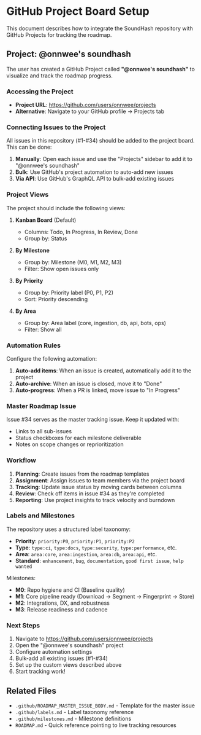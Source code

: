 # GitHub Project Board Setup

This document describes how to integrate the SoundHash repository with GitHub Projects for tracking the roadmap.

## Project: @onnwee's soundhash

The user has created a GitHub Project called **"@onnwee's soundhash"** to visualize and track the roadmap progress.

### Accessing the Project

- **Project URL**: <https://github.com/users/onnwee/projects>
- **Alternative**: Navigate to your GitHub profile → Projects tab

### Connecting Issues to the Project

All issues in this repository (#1-#34) should be added to the project board. This can be done:

1. **Manually**: Open each issue and use the "Projects" sidebar to add it to "@onnwee's soundhash"
2. **Bulk**: Use GitHub's project automation to auto-add new issues
3. **Via API**: Use GitHub's GraphQL API to bulk-add existing issues

### Project Views

The project should include the following views:

1. **Kanban Board** (Default)
   - Columns: Todo, In Progress, In Review, Done
   - Group by: Status

2. **By Milestone**
   - Group by: Milestone (M0, M1, M2, M3)
   - Filter: Show open issues only

3. **By Priority**
   - Group by: Priority label (P0, P1, P2)
   - Sort: Priority descending

4. **By Area**
   - Group by: Area label (core, ingestion, db, api, bots, ops)
   - Filter: Show all

### Automation Rules

Configure the following automation:

1. **Auto-add items**: When an issue is created, automatically add it to the project
2. **Auto-archive**: When an issue is closed, move it to "Done"
3. **Auto-progress**: When a PR is linked, move issue to "In Progress"

### Master Roadmap Issue

Issue #34 serves as the master tracking issue. Keep it updated with:

- Links to all sub-issues
- Status checkboxes for each milestone deliverable
- Notes on scope changes or reprioritization

### Workflow

1. **Planning**: Create issues from the roadmap templates
2. **Assignment**: Assign issues to team members via the project board
3. **Tracking**: Update issue status by moving cards between columns
4. **Review**: Check off items in issue #34 as they're completed
5. **Reporting**: Use project insights to track velocity and burndown

### Labels and Milestones

The repository uses a structured label taxonomy:

- **Priority**: `priority:P0`, `priority:P1`, `priority:P2`
- **Type**: `type:ci`, `type:docs`, `type:security`, `type:performance`, etc.
- **Area**: `area:core`, `area:ingestion`, `area:db`, `area:api`, etc.
- **Standard**: `enhancement`, `bug`, `documentation`, `good first issue`, `help wanted`

Milestones:

- **M0**: Repo hygiene and CI (Baseline quality)
- **M1**: Core pipeline ready (Download → Segment → Fingerprint → Store)
- **M2**: Integrations, DX, and robustness
- **M3**: Release readiness and cadence

### Next Steps

1. Navigate to <https://github.com/users/onnwee/projects>
2. Open the "@onnwee's soundhash" project
3. Configure automation settings
4. Bulk-add all existing issues (#1-#34)
5. Set up the custom views described above
6. Start tracking work!

## Related Files

- `.github/ROADMAP_MASTER_ISSUE_BODY.md` - Template for the master issue
- `.github/labels.md` - Label taxonomy reference
- `.github/milestones.md` - Milestone definitions
- `ROADMAP.md` - Quick reference pointing to live tracking resources
